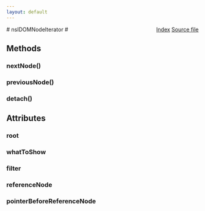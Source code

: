 ```yaml
---
layout: default
---
```

<div class='links' style='float:right'><a href="../index.html">Index</a>
<a href="http://dxr.mozilla.org/mozilla-central/source/dom/interfaces/traversal/nsIDOMNodeIterator.idl">Source file</a>
</div>
# nsIDOMNodeIterator #

## Methods ##

### nextNode() ###

### previousNode() ###

### detach() ###

## Attributes ##

### root ###

### whatToShow ###

### filter ###

### referenceNode ###

### pointerBeforeReferenceNode ###
